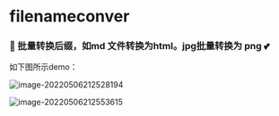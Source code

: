 # filenameconver
### 🚀 批量转换后缀，如md 文件转换为html。jpg批量转换为 png  💕



如下图所示demo：

![image-20220506212528194](../图片/README_md_files/image-20220506212528194.png)



![image-20220506212553615](../图片/README_md_files/image-20220506212553615.png)
